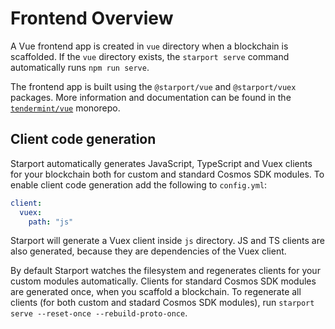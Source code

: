 # Frontend Overview

A Vue frontend app is created in `vue` directory when a blockchain is scaffolded. If the `vue` directory exists, the `starport serve` command automatically runs `npm run serve`.

The frontend app is built using the `@starport/vue` and `@starport/vuex` packages. More information and documentation can be found in the [`tendermint/vue`](https://github.com/tendermint/vue) monorepo.

## Client code generation

Starport automatically generates JavaScript, TypeScript and Vuex clients for your blockchain both for custom and standard Cosmos SDK modules. To enable client code generation add the following to `config.yml`:

```yaml
client:
  vuex:
    path: "js"
```

Starport will generate a Vuex client inside `js` directory. JS and TS clients are also generated, because they are dependencies of the Vuex client.

By default Starport watches the filesystem and regenerates clients for your custom modules automatically. Clients for standard Cosmos SDK modules are generated once, when you scaffold a blockchain. To regenerate all clients (for both custom and stadard Cosmos SDK modules), run `starport serve --reset-once --rebuild-proto-once`.

